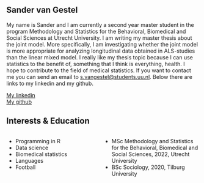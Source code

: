 ## Sander van Gestel
My name is Sander and I am currently a second year master student in the program Methodology and Statistics for the Behavioral, Biomedical and Social Sciences at Utrecht University. I am writing my master thesis about the joint model. More specifically, I am investigating whether the joint model is more appropriate for analyzing longitudinal data obtained in ALS-studies than the linear mixed model. I really like my thesis topic because I can use statistics to the benefit of, something that I think is everything, health. I hope to contribute to the field of medical statistics. If you want to contact me you can send an email to s.vangestel@students.uu.nl. Below there are links to my linkedin and my github.

<a href="https://nl.linkedin.com/in/sander-van-gestel-3366701b5">My linkedin</a>
<br><a href="https://github.com/veegeee">My github</a></br>

## Interests & Education
<div>
  <div style="float:left; width: 50%">
<ul>
  <li>Programming in R</li>
  <li>Data science</li>
  <li>Biomedical statistics</li>
  <li>Languages</li>
  <li>Football</li>
</ul>
  </div>
  <div style="float:left; width: 50%">
<ul>
  <li>MSc Methodology and Statistics for the Behavioral, Biomedical and Social Sciences, 2022, Utrecht University</li>
  <li>BSc Sociology, 2020, Tilburg University</li>
</ul>
  </div>
  </div>
